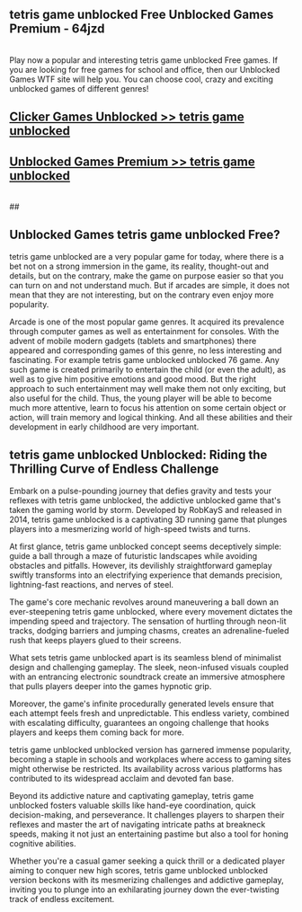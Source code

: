 ## tetris game unblocked Free Unblocked Games Premium - 64jzd <br>
<br>
Play now a popular and interesting tetris game unblocked Free games. If you are looking for free games for school and office, then our Unblocked Games WTF site will help you. You can choose cool, crazy and exciting unblocked games of different genres!


##  [Clicker Games Unblocked >> tetris game unblocked](http://freeplayer.one?title=tetris_game_unblocked&ref=05)

##  [Unblocked Games Premium >> tetris game unblocked](http://freeplayer.one?title=tetris_game_unblocked&ref=05)
  <br>
  ##



## Unblocked Games tetris game unblocked Free?

tetris game unblocked are a very popular game for today, where there is a bet not on a strong immersion in the game, its reality, thought-out and details, but on the contrary, make the game on purpose easier so that you can turn on and not understand much. But if arcades are simple, it does not mean that they are not interesting, but on the contrary even enjoy more popularity.

Arcade is one of the most popular game genres. It acquired its prevalence through computer games as well as entertainment for consoles. With the advent of mobile modern gadgets (tablets and smartphones) there appeared and corresponding games of this genre, no less interesting and fascinating. For example tetris game unblocked unblocked 76 game. Any such game is created primarily to entertain the child (or even the adult), as well as to give him positive emotions and good mood. But the right approach to such entertainment may well make them not only exciting, but also useful for the child. Thus, the young player will be able to become much more attentive, learn to focus his attention on some certain object or action, will train memory and logical thinking. And all these abilities and their development in early childhood are very important.

##  tetris game unblocked Unblocked: Riding the Thrilling Curve of Endless Challenge

Embark on a pulse-pounding journey that defies gravity and tests your reflexes with tetris game unblocked, the addictive unblocked game that's taken the gaming world by storm. Developed by RobKayS and released in 2014, tetris game unblocked is a captivating 3D running game that plunges players into a mesmerizing world of high-speed twists and turns.

At first glance, tetris game unblocked concept seems deceptively simple: guide a ball through a maze of futuristic landscapes while avoiding obstacles and pitfalls. However, its devilishly straightforward gameplay swiftly transforms into an electrifying experience that demands precision, lightning-fast reactions, and nerves of steel.

The game's core mechanic revolves around maneuvering a ball down an ever-steepening tetris game unblocked, where every movement dictates the impending speed and trajectory. The sensation of hurtling through neon-lit tracks, dodging barriers and jumping chasms, creates an adrenaline-fueled rush that keeps players glued to their screens.

What sets tetris game unblocked apart is its seamless blend of minimalist design and challenging gameplay. The sleek, neon-infused visuals coupled with an entrancing electronic soundtrack create an immersive atmosphere that pulls players deeper into the games hypnotic grip.

Moreover, the game's infinite procedurally generated levels ensure that each attempt feels fresh and unpredictable. This endless variety, combined with escalating difficulty, guarantees an ongoing challenge that hooks players and keeps them coming back for more.

tetris game unblocked unblocked version has garnered immense popularity, becoming a staple in schools and workplaces where access to gaming sites might otherwise be restricted. Its availability across various platforms has contributed to its widespread acclaim and devoted fan base.

Beyond its addictive nature and captivating gameplay, tetris game unblocked fosters valuable skills like hand-eye coordination, quick decision-making, and perseverance. It challenges players to sharpen their reflexes and master the art of navigating intricate paths at breakneck speeds, making it not just an entertaining pastime but also a tool for honing cognitive abilities.

Whether you're a casual gamer seeking a quick thrill or a dedicated player aiming to conquer new high scores, tetris game unblocked unblocked version beckons with its mesmerizing challenges and addictive gameplay, inviting you to plunge into an exhilarating journey down the ever-twisting track of endless excitement.